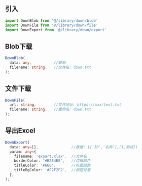 ## 引入
```javascript
import DownBlob from '@/library/down/blob'
import DownFile from '@/library/down/file'
import DownExport from '@/library/down/export'
```

## Blob下载
```typescript
DownBlob(
  data: any,          //数据
  filename: string,   //文件名: down.txt
);
```

## 文件下载
```typescript
DownFile(
  url: string,        //文件地址: https://xxx/test.txt
  filename: string,   //重命名: down.txt
);
```

## 导出Excel
```typescript
DownExport(
  data: any=[],               //数据: [['ID','名称'],[1,测试]]
  param: any={
    filename: 'export.xlsx',  //文件名
    borderColor: '#E2E4E8',   //边框颜色
    titleColor: '#666',       //标题颜色
    titleBgColor: '#F2F2F2',  //标题背景
  },
);
```
